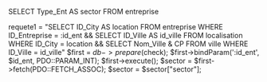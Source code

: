 SELECT Type_Ent AS sector FROM entreprise

requete1 = "SELECT ID_City AS location FROM entreprise WHERE ID_Entreprise = :id_ent && SELECT ID_Ville AS id_ville FROM localisation WHERE ID_City = location && SELECT Nom_Ville & CP FROM ville WHERE ID_Ville = id_ville"
$first = $db->prepare($check);
$first->bindParam(':id_ent', $id_ent, PDO::PARAM_INT);
$first->execute();
$sector = $first->fetch(PDO::FETCH_ASSOC);
$sector = $sector["sector"];